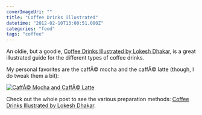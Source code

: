 ```yaml
---
coverImageUri: ""
title: "Coffee Drinks Illustrated"
datetime: "2012-02-10T13:00:51.000Z"
categories: "food"
tags: "coffee"
---
```


An oldie, but a goodie, [Coffee Drinks Illustrated by Lokesh Dhakar](http://www.lokeshdhakar.com/2007/08/20/an-illustrated-coffee-guide/ "Coffee Drinks Illustrated | Lokesh Dhakar"), is a great illustrated guide for the different types of coffee drinks.

My personal favorites are the caffÃ© mocha and the caffÃ© latte (though, I do tweak them a bit):

[![](http://assets.brandonmartinez.com/brandonmartinez/2012/01/caffe.png "CaffÃ© Mocha and CaffÃ© Latte")](http://assets.brandonmartinez.com/brandonmartinez/2012/01/caffe.png)

Check out the whole post to see the various preparation methods: [Coffee Drinks Illustrated by Lokesh Dhakar](http://www.lokeshdhakar.com/2007/08/20/an-illustrated-coffee-guide/ "Coffee Drinks Illustrated | Lokesh Dhakar").
